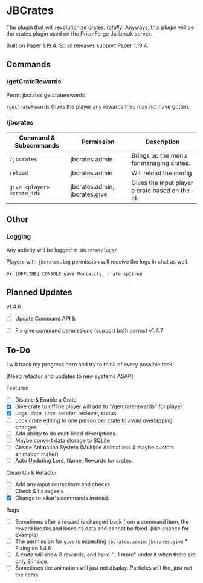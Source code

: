 # JBCrates

The plugin that will revolutionize crates. *totally*. Anyways, this plugin will be the crates plugin used on the PrismForge Jailbreak server. 

Built on Paper 1.19.4. So all releases support Paper 1.19.4.
## Commands


### /getCrateRewards
Perm: jbcrates.getcraterewards

`/getCrateRewards` Gives the player any rewards they may not have gotten.

### /jbcrates

| Command & Subcommands      | Permission                    | Description                                     |
|----------------------------|-------------------------------|-------------------------------------------------|
| `/jbcrates`                | jbcrates.admin                | Brings up the menu for managing crates.         |
| `reload`                   | jbcrates.admin                | Will reload the config                          |
| `give <player> <crate_id>` | jbcrates.admin, jbcrates.give | Gives the input player a crate based on the id. |

## Other

### Logging
Any activity will be logged in `JBCrates/logs/`

Players with `jbcrates.log` permission will receive the logs in chat as well.

ex. `[OFFLINE] CONSOLE gave Mortality_ crate sp1free`


## Planned Updates
v1.4.6
- [ ] Update Command API & 
- [ ] Fix give command permissions (support both perms)
v1.4.7


## To-Do
I will track my progress here and try to think of every possible task. 

[Need refactor and updates to new systems ASAP]

Features
- [ ] Disable & Enable a Crate 
- [X] Give crate to offline player will add to "/getcraterewards" for player
- [X] Logs: date, time, sender, reciever, status
- [ ] Lock crate editing to one person per crate to avoid overlapping changes.
- [ ] Add ability to do multi lined descriptions.
- [ ] Maybe convert data storage to SQLite
- [ ] Create Animation System (Multiple Animations & maybe custom animation maker)
- [ ] Auto Updating Lore, Name, Rewards for crates.

Clean Up & Refactor
- [ ] Add any input corrections and checks.
- [ ] Check & fix regex's
- [X] Change to aikar's commands instead.

Bugs
  - [ ] Sometimes after a reward is changed back from a command item, the reward breaks and loses its data and cannot be fixed. (like chance for example)
  - [ ] The permission for `give` is expecting `jbcrates.admin|jbcrates.give` * Fixing on 1.4.6
  - [ ] A crate will show 8 rewards, and have "...1 more" under it when there are only 8 inside.
  - [ ] Sometimes the animation will just not display. Particles will tho, just not the items
